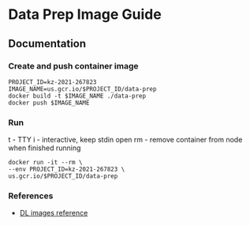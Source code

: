 # Data Prep Image Guide

## Documentation



### Create and push container image

```
PROJECT_ID=kz-2021-267823
IMAGE_NAME=us.gcr.io/$PROJECT_ID/data-prep
docker build -t $IMAGE_NAME ./data-prep
docker push $IMAGE_NAME
```

### Run


t - TTY
i - interactive, keep stdin open
rm - remove container from node when finished running
```
docker run -it --rm \
--env PROJECT_ID=kz-2021-267823 \
us.gcr.io/$PROJECT_ID/data-prep
```

### References

* [DL images reference](https://cloud.google.com/ai-platform/deep-learning-containers/docs/choosing-container)



